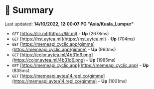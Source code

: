 # 📖 Summary
Last updated: **14/10/2022, 12:00:07 PG "Asia/Kuala_Lumpur"**

- `GET` [https://lilr.ml](https://lilr.ml) - **Up** (2678ms)
- `GET` [https://hst.aytea.ml](https://hst.aytea.ml) - **Up** (704ms)
- `GET` [https://memeapi.cyclic.app/gimme](https://memeapi.cyclic.app/gimme) - **Up** (960ms)
- `GET` [https://color.aytea.ml/4b31d6.png](https://color.aytea.ml/4b31d6.png) - **Up** (1985ms)
- `GET` [https://memeapi.cyclic.app](https://memeapi.cyclic.app) - **Up** (835ms)
- `GET` [https://memeapi.aytea14.repl.co/gimme](https://memeapi.aytea14.repl.co/gimme) - **Up** (1001ms)

